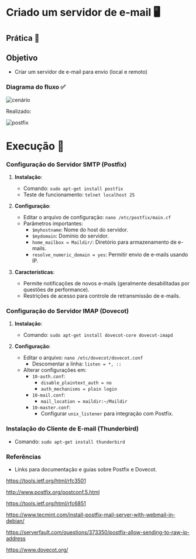 # Criado um servidor de e-mail 🖥️

## Prática 🥼

## Objetivo

- Criar um servidor de e-mail para envio (local e remoto)

### Diagrama do fluxo ✅

![cenário](https://github.com/user-attachments/assets/edbde7bc-bbc1-4a89-b8ce-6077e267ff0e)

Realizado:

![postfix](https://github.com/user-attachments/assets/fd9d9d53-429d-4b5f-8730-dba4120059ee)



# Execução 🚀

### Configuração do Servidor SMTP (Postfix)
1. **Instalação**: 
   - Comando: `sudo apt-get install postfix`
   - Teste de funcionamento: `telnet localhost 25`

2. **Configuração**:
   - Editar o arquivo de configuração: `nano /etc/postfix/main.cf`
   - Parâmetros importantes:
     - `$myhostname`: Nome do host do servidor.
     - `$mydomain`: Domínio do servidor.
     - `home_mailbox = Maildir/`: Diretório para armazenamento de e-mails.
     - `resolve_numeric_domain = yes`: Permitir envio de e-mails usando IP.

3. **Características**:
   - Permite notificações de novos e-mails (geralmente desabilitadas por questões de performance).
   - Restrições de acesso para controle de retransmissão de e-mails.

### Configuração do Servidor IMAP (Dovecot)
1. **Instalação**:
   - Comando: `sudo apt-get install dovecot-core dovecot-imapd`

2. **Configuração**:
   - Editar o arquivo: `nano /etc/dovecot/dovecot.conf`
     - Descomentar a linha: `listen = *, ::`
   - Alterar configurações em:
     - `10-auth.conf`: 
       - `disable_plaintext_auth = no`
       - `auth_mechanisms = plain login`
     - `10-mail.conf`: 
       - `mail_location = maildir:~/Maildir`
     - `10-master.conf`: 
       - Configurar `unix_listener` para integração com Postfix.

### Instalação do Cliente de E-mail (Thunderbird)
- Comando: `sudo apt-get install thunderbird`

### Referências
- Links para documentação e guias sobre Postfix e Dovecot.

https://tools.ietf.org/html/rfc3501

http://www.postfix.org/postconf.5.html

https://tools.ietf.org/html/rfc6851

https://www.tecmint.com/install-postfix-mail-server-with-webmail-in-debian/

https://serverfault.com/questions/373350/postfix-allow-sending-to-raw-ip-address

https://www.dovecot.org/
